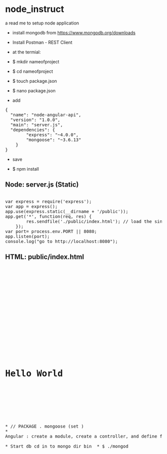# node_instruct
a read me to setup node application 


* install mongodb from https://www.mongodb.org/downloads
* Install Postman - REST Client

* at the termial:
* $ mkdir nameofproject
* $ cd nameofproject
* $ touch package.json
* $ nano package.json

- add 

<pre>
{
  "name": "node-angular-api",
  "version": "1.0.0",
  "main": "server.js",
  "dependencies": {
        "express": "~4.0.0",
        "mongoose": "~3.6.13"
    }
}
</pre>

- save 

* $ npm install

Node: server.js (Static)
--------------
<pre> 
var express = require('express'); 
var app = express(); 
app.use(express.static(__dirname + '/public'));  
app.get('*', function(req, res) {
        res.sendfile('./public/index.html'); // load the single view file (angular will handle the page changes on the front-end)
    });
var port= process.env.PORT || 8080;
app.listen(port); 
console.log("go to http://localhost:8080"); 
</pre>

HTML: public/index.html
--------------------
<pre> 
<!DOCTYPE html>
<html>
<head>
    <!-- META -->
    <meta charset="utf-8">
    <meta name="viewport" content="width=device-width, initial-scale=1">
    <title>Hello World</title>
</head>
<!-- SET THE CONTROLLER AND GET ALL TODOS -->
<body>
    <div class="container">


        <div>
            <h1>Hello World</h1>
        </div>

</body>
</html>
<pre>

* // PACKAGE . mongoose (set )
* 
Angular : create a module, create a controller, and define functions 

* Start db cd in to mongo dir bin  * $ ./mongod
